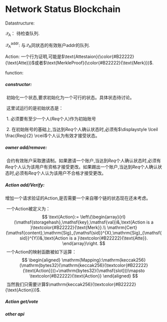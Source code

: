 # Network Status Blockchain

Datastructure:

$\mathcal{Q}_{\text{A}}$： 待检查队列.

${\mathcal{Q}}^{\text{addr}}_{\text{A}}$: 与$\mathcal{Q}_{\text{A}}$同状态的有效账户$\text{addr}$的队列.

$\text{Action}$: 一个行为证明,可能是$\text{Attestaion}(\color{#B22222}{\text{Atte}})$或者$\text{MerkleProof}(\color{#B22222}{\text{Merk}})$.

function:

##### constructor:

​	初始化一个状态,要求初始化为一个可行的状态。具体状态待讨论。

​	这里试运行的是初始状态是：

​		1. 必须要有至少一个人($Req$个人)作为初始账号

​		2. 在初始账号的基础上,当达到$Req$个人确认状态时,必须有$\displaystyle \lceil \frac{Req}{2} \rceil$个人认为有效才接受状态。

##### owner add/remove:

​	合约有效账户采取邀请制。如果邀请一个账户,当达到$Req$个人确认状态时,必须有$Req$个人认为该用户有资格才接受更改。如果踢出一个账户,当达到$Req$个人确认状态时,必须有$Req$个人认为该用户不合格才接受更改。

##### Action add/Verify:

​	增加一个请求验证的Action,是否需要一个来自哪个链的状态现在还未考虑。

​	一个Action被定义为：
$$
\text{Action}:= \left\{\begin{array}{rl}
(\mathsf{storagehash},\mathsf{key},\mathsf{val})&,\text{Action is a }\textcolor{#B22222}{\text{Merk}}.\\
\mathrm{Cert}(\mathsf{content},\mathrm{Sig}_{\mathsf{sid}}^{X},\mathrm{Sig}_{\mathsf{sid}}^{Y})&,\text{Action is a }\textcolor{#B22222}{\text{Atte}}.
\end{array}\right.
$$
​	一个Action的映射函数被如下运算：
$$
\begin{aligned}
\mathrm{Mapping}:\mathrm{keccak256}(\mathrm{bytes32}(\mathrm{keccak256}(\textcolor{#B22222}{\text{Action}}))+\mathrm{bytes32}(\mathsf{slot}))\mapsto \textcolor{#B22222}{\text{Action}}
\end{aligned}
$$
​	当然我们只需要计算$\mathrm{keccak256}(\textcolor{#B22222}{\text{Action}})$.

##### Action get/vote



##### other api
